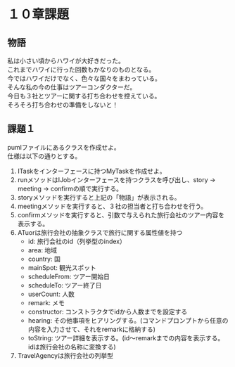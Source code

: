 # １０章課題
## 物語
私は小さい頃からハワイが大好きだった。  
これまでハワイに行った回数もかなりのものとなる。  
今ではハワイだけでなく、色々な国々をまわっている。  
そんな私の今の仕事はツアーコンダクターだ。  
今日も３社とツアーに関する打ち合わせを控えている。  
そろそろ打ち合わせの準備をしないと！  

## 課題１
pumlファイルにあるクラスを作成せよ。  
仕様は以下の通りとする。  
1. ITaskをインターフェースに持つMyTaskを作成せよ。
2. runメソッドはIJobインターフェースを持つクラスを呼び出し、story → meeting → confirmの順で実行する。
3. storyメソッドを実行すると上記の「物語」が表示される。
4. meetingメソッドを実行すると、３社の担当者と打ち合わせを行う。
5. confirmメソッドを実行すると、引数で与えられた旅行会社のツアー内容を表示する。
6. ATuorは旅行会社の抽象クラスで旅行に関する属性値を持つ
    * id: 旅行会社のid（列挙型のindex）
    * area: 地域
    * country: 国
    * mainSpot: 観光スポット
    * scheduleFrom: ツアー開始日
    * scheduleTo: ツアー終了日
    * userCount: 人数
    * remark: メモ
    * constructor: コンストラクタでidから人数までを設定する 
    * hearing: その他事項をヒアリングする。(コマンドプロンプトから任意の内容を入力させて、それをremarkに格納する)
    * toString: ツアー詳細を表示する。(id～remarkまでの内容を表示する。idは旅行会社の名称に変換する)
7. TravelAgencyは旅行会社の列挙型
